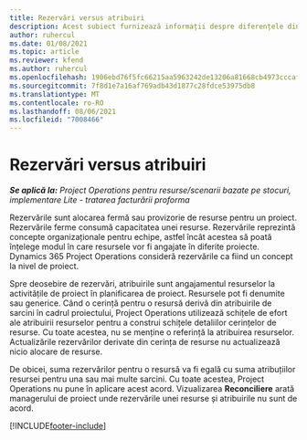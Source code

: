 ```yaml
---
title: Rezervări versus atribuiri
description: Acest subiect furnizează informații despre diferențele dintre rezervările de resurse și atribuirile de resurse.
author: ruhercul
ms.date: 01/08/2021
ms.topic: article
ms.reviewer: kfend
ms.author: ruhercul
ms.openlocfilehash: 1906ebd76f5fc66215aa5963242de13206a81668cb4973cccaf5b153514672d5
ms.sourcegitcommit: 7f8d1e7a16af769adb43d1877c28fdce53975db8
ms.translationtype: MT
ms.contentlocale: ro-RO
ms.lasthandoff: 08/06/2021
ms.locfileid: "7008466"
---
```

# <a name="bookings-vs-assignments"></a>Rezervări versus atribuiri

_**Se aplică la:** Project Operations pentru resurse/scenarii bazate pe stocuri, implementare Lite - tratarea facturării proforma_

Rezervările sunt alocarea fermă sau provizorie de resurse pentru un proiect. Rezervările ferme consumă capacitatea unei resurse. Rezervările reprezintă concepte organizaționale pentru echipe, astfel încât acestea să poată înțelege modul în care resursele vor fi angajate în diferite proiecte. Dynamics 365 Project Operations consideră rezervările ca fiind un concept la nivel de proiect. 

Spre deosebire de rezervări, atribuirile sunt angajamentul resurselor la activitățile de proiect în planificarea de proiect. Resursele pot fi denumite sau generice.  Când o cerință pentru o resursă derivă din atribuirile de sarcini în cadrul proiectului, Project Operations utilizează schițele de efort ale atribuirii resurselor pentru a construi schițele detaliilor cerințelor de resurse. Cu toate acestea, nu se menține o referință la atribuirea resurselor. Actualizările rezervărilor derivate din cerința de resurse nu actualizează nicio alocare de resurse.

De obicei, suma rezervărilor pentru o resursă va fi egală cu suma atribuțiilor resursei pentru una sau mai multe sarcini. Cu toate acestea, Project Operations nu pune în aplicare acest acord. Vizualizarea **Reconciliere** arată managerului de proiect unde rezervările unei resurse și atribuirile nu sunt de acord.




[!INCLUDE[footer-include](../includes/footer-banner.md)]